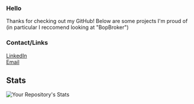 ### Hello
Thanks for checking out my GitHub! Below are some projects I'm proud of (in particular I reccomend looking at "BopBroker")

### Contact/Links
[LinkedIn](https://www.linkedin.com/in/andy-ehrhardt/)                                                                                                                                        
[Email](andyehrhardt@gmail.com)

## Stats

![Your Repository's Stats](https://github-readme-stats.vercel.app/api?username=andyehrhardt&show_icons=true)



<!--
**AndyEhrhardt/andyehrhardt** is a ✨ _special_ ✨ repository because its `README.md` (this file) appears on your GitHub profile.

Here are some ideas to get you started:

- 🔭 I’m currently working on ...
- 🌱 I’m currently learning ...
- 👯 I’m looking to collaborate on ...
- 🤔 I’m looking for help with ...
- 💬 Ask me about ...
- 📫 How to reach me: ...
- 😄 Pronouns: ...
- ⚡ Fun fact: ...
-->

